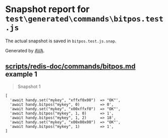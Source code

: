 # Snapshot report for `test\generated\commands\bitpos.test.js`

The actual snapshot is saved in `bitpos.test.js.snap`.

Generated by [AVA](https://ava.li).

## [scripts/redis-doc/commands/bitpos.md](../../../../scripts/redis-doc/commands/bitpos.md) example 1

> Snapshot 1

    [
      'await handy.set("mykey", "xffxf0x00")  => "OK"',
      'await handy.bitpos("mykey", 0)         => 0',
      'await handy.set("mykey", "x00xffxf0")  => "OK"',
      'await handy.bitpos("mykey", 1, 0)      => 1',
      'await handy.bitpos("mykey", 1, 2)      => 18',
      'await handy.set("mykey", "x00x00x00")  => "OK"',
      'await handy.bitpos("mykey", 1)         => 1',
    ]
